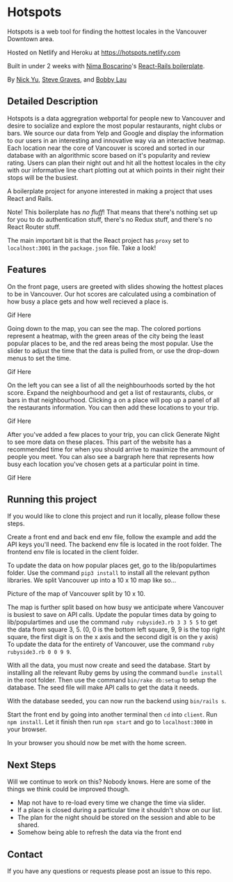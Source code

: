 # Hotspots

Hotspots is a web tool for finding the hottest locales in the Vancouver Downtown area.

Hosted on Netlify and Heroku at https://hotspots.netlify.com

Built in under 2 weeks with [Nima Boscarino](https://github.com/NimaBoscarino)'s [React-Rails boilerplate](https://github.com/NimaBoscarino/react-rails-boilerplate).

By [Nick Yu](https://github.com/yynickel), [Steve Graves](https://github.com/sdsog), and [Bobby Lau](https://github.com/bobbyhplau)

## Detailed Description

Hotspots is a data aggregration webportal for people new to Vancouver and
desire to socialize and explore the most popular restaurants, night clubs or bars.
We source our data from Yelp and Google and display the information to our
users in an interesting and innovative way via an interactive heatmap. Each
location near the core of Vancouver is scored and sorted in our database with an
algorithmic score based on it's popularity and review rating. Users can plan their
night out and hit all the hottest locales in the city with our informative line chart
plotting out at which points in their night their stops will be the busiest.

A boilerplate project for anyone interested in making a project that uses React and Rails.

Note! This boilerplate has _no fluff_! That means that there's nothing set up for you to do authentication stuff, there's no Redux stuff, and there's no React Router stuff.

The main important bit is that the React project has `proxy` set to `localhost:3001` in the `package.json` file. Take a look!

## Features

On the front page, users are greeted with slides showing
the hottest places to be in Vancouver. Our hot scores are calculated using a combination of how busy a place gets and
how well recieved a place is.

Gif Here

Going down to the map, you can see the map. The colored portions represent a heatmap, with the green areas of the city
being the least popular places to be, and the red areas being the most popular. Use the slider to adjust the time
that the data is pulled from, or use the drop-down menus to set the time.

Gif Here

On the left you can see a list of all the neighbourhoods sorted by the hot score. Expand the neighbourhood and get a list of
restaurants, clubs, or bars in that neighbourhood. Clicking a on a place will pop up a panel of all the restaurants information.
You can then add these locations to your trip.

Gif Here

After you've added a few places to your trip, you can click Generate Night to see more data on these places. This part of the website
has a recommended time for when you should arrive to maximize the ammount of people you meet. You can also see a bargraph here that
represents how busy each location you've chosen gets at a particular point in time.

Gif Here

## Running this project

If you would like to clone this project and run it locally, please follow these steps.

Create a front end and back end env file, follow the example and add the API keys you'll need. The backend env file is
located in the root folder. The frontend env file is located in the client folder.

To update the data on how popular places get, go to the lib/populartimes folder. Use the command `pip3 install` to install all the relevant python libraries. We split Vancouver up into a 10 x 10 map like so...

Picture of the map of Vancouver split by 10 x 10.

The map is further split based on how busy we anticipate where Vancouver is busiest to save on API calls. Update the popular
times data by going to lib/populartimes and use the command `ruby rubyside3.rb 3 3 5 5` to get the data from square 3, 5.
(0, 0 is the bottom left square, 9, 9 is the top right square, the first digit is on the x axis and the second digit is on
the y axis) To update the data for the entirety of Vancouver, use the command `ruby rubyside3.rb 0 0 9 9`.

With all the data, you must now create and seed the database. Start by installing all the relevant Ruby gems by using
the command `bundle install` in the root folder. Then use the command `bin/rake db:setup` to setup the database. The seed file
will make API calls to get the data it needs.

With the database seeded, you can now run the backend using `bin/rails s`.

Start the front end by going into another terminal then `cd` into `client`. Run `npm install`. Let it finish then run `npm start` and go to `localhost:3000` in your browser.

In your browser you should now be met with the home screen.

## Next Steps

Will we continue to work on this? Nobody knows. Here are some of the things we think could be improved though.

- Map not have to re-load every time we change the time via slider.
- If a place is closed during a particular time it shouldn't show on our list.
- The plan for the night should be stored on the session and able to be shared.
- Somehow being able to refresh the data via the front end

## Contact

If you have any questions or requests please post an issue to this repo.